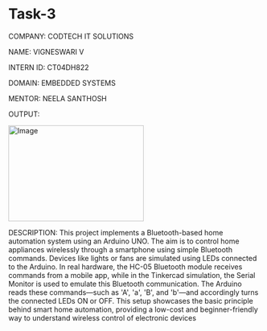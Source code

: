 # Task-3

COMPANY: CODTECH IT SOLUTIONS

NAME: VIGNESWARI V

INTERN ID: CT04DH822

DOMAIN: EMBEDDED SYSTEMS

MENTOR: NEELA SANTHOSH

OUTPUT:

<img width="269" height="191" alt="Image" src="https://github.com/user-attachments/assets/8de861b6-9b82-4876-ac8f-f16b6cc1e2a5" />

DESCRIPTION:
This project implements a Bluetooth-based home automation system using an Arduino UNO. The aim is to control home appliances wirelessly through a smartphone using simple Bluetooth commands. Devices like lights or fans are simulated using LEDs connected to the Arduino. In real hardware, the HC-05 Bluetooth module receives commands from a mobile app, while in the Tinkercad simulation, the Serial Monitor is used to emulate this Bluetooth communication. The Arduino reads these commands—such as 'A', 'a', 'B', and 'b'—and accordingly turns the connected LEDs ON or OFF. This setup showcases the basic principle behind smart home automation, providing a low-cost and beginner-friendly way to understand wireless control of electronic devices
